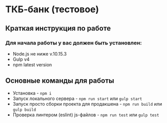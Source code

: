 # ТКБ-банк (тестовое)
## Краткая инструкция по работе
### Для начала работы у вас должен быть установлен:
* Node.js не ниже v.10.15.3
* Gulp v4
* npm latest version
## Основные команды для работы
* Установка - `npm i`
* Запуск локального сервера - `npm run start` или `gulp start`
* Запуск просто сборки проекта для продакшена - `npm run build` или `gulp build`
* Проверка линтером (eslint) js-файлов - `npm run test` или `gulp test`
